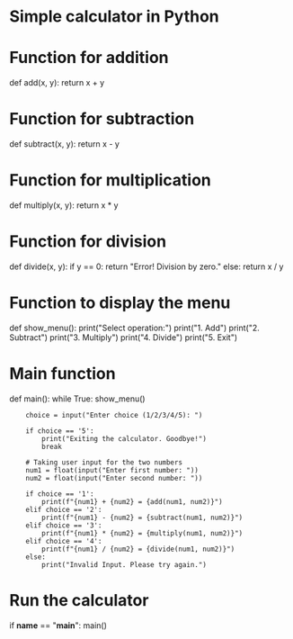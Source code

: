 # Simple calculator in Python

# Function for addition
def add(x, y):
    return x + y

# Function for subtraction
def subtract(x, y):
    return x - y

# Function for multiplication
def multiply(x, y):
    return x * y

# Function for division
def divide(x, y):
    if y == 0:
        return "Error! Division by zero."
    else:
        return x / y

# Function to display the menu
def show_menu():
    print("Select operation:")
    print("1. Add")
    print("2. Subtract")
    print("3. Multiply")
    print("4. Divide")
    print("5. Exit")

# Main function
def main():
    while True:
        show_menu()
        
        choice = input("Enter choice (1/2/3/4/5): ")
        
        if choice == '5':
            print("Exiting the calculator. Goodbye!")
            break
        
        # Taking user input for the two numbers
        num1 = float(input("Enter first number: "))
        num2 = float(input("Enter second number: "))

        if choice == '1':
            print(f"{num1} + {num2} = {add(num1, num2)}")
        elif choice == '2':
            print(f"{num1} - {num2} = {subtract(num1, num2)}")
        elif choice == '3':
            print(f"{num1} * {num2} = {multiply(num1, num2)}")
        elif choice == '4':
            print(f"{num1} / {num2} = {divide(num1, num2)}")
        else:
            print("Invalid Input. Please try again.")

# Run the calculator
if __name__ == "__main__":
    main()
